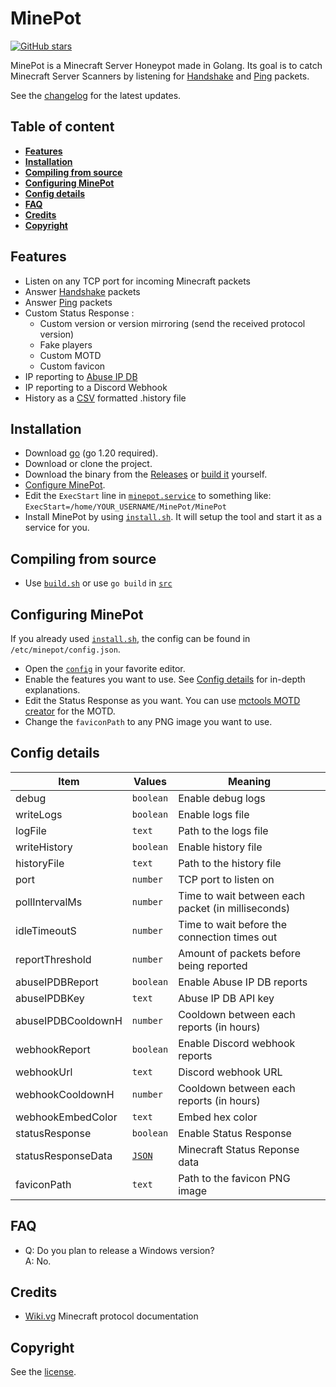 # MinePot

[![GitHub stars](https://img.shields.io/github/stars/LockBlock-dev/MinePot.svg)](https://github.com/LockBlock-dev/MinePot/stargazers)

MinePot is a Minecraft Server Honeypot made in Golang. Its goal is to catch Minecraft Server Scanners by listening for [Handshake](https://wiki.vg/Protocol#Handshake) and [Ping](https://wiki.vg/Protocol#Status) packets.

See the [changelog](/CHANGELOG.md) for the latest updates.

## Table of content

-   [**Features**](#features)
-   [**Installation**](#installation)
-   [**Compiling from source**](#compiling-from-source)
-   [**Configuring MinePot**](#configuring-minepot)
-   [**Config details**](#config-details)
-   [**FAQ**](#faq)
-   [**Credits**](#credits)
-   [**Copyright**](#copyright)

## Features

-   Listen on any TCP port for incoming Minecraft packets
-   Answer [Handshake](https://wiki.vg/Protocol#Handshake) packets
-   Answer [Ping](https://wiki.vg/Protocol#Status) packets
-   Custom Status Response :
    -   Custom version or version mirroring (send the received protocol version)
    -   Fake players
    -   Custom MOTD
    -   Custom favicon
-   IP reporting to [Abuse IP DB](https://www.abuseipdb.com/)
-   IP reporting to a Discord Webhook
-   History as a [CSV](https://en.wikipedia.org/wiki/Comma-separated_values) formatted .history file

## Installation

-   Download [go](https://go.dev/dl/) (go 1.20 required).
-   Download or clone the project.
-   Download the binary from the [Releases](../../releases) or [build it](#compiling-from-source) yourself.
-   [Configure MinePot](#configuring-minepot).
-   Edit the `ExecStart` line in [`minepot.service`](/minepot.service) to something like:  
    `ExecStart=/home/YOUR_USERNAME/MinePot/MinePot`
-   Install MinePot by using [`install.sh`](/install.sh). It will setup the tool and start it as a service for you.

## Compiling from source

-   Use [`build.sh`](/build.sh) or use `go build` in [`src`](/src)

## Configuring MinePot

If you already used [`install.sh`](/install.sh), the config can be found in `/etc/minepot/config.json`.

-   Open the [`config`](/config.json) in your favorite editor.
-   Enable the features you want to use. See [Config details](#config-details) for in-depth explanations.
-   Edit the Status Response as you want. You can use [mctools MOTD creator](https://mctools.org/motd-creator) for the MOTD.
-   Change the `faviconPath` to any PNG image you want to use.

## Config details

| Item               | Values                                                     | Meaning                                            |
| ------------------ | ---------------------------------------------------------- | -------------------------------------------------- |
| debug              | `boolean`                                                  | Enable debug logs                                  |
| writeLogs          | `boolean`                                                  | Enable logs file                                   |
| logFile            | `text`                                                     | Path to the logs file                              |
| writeHistory       | `boolean`                                                  | Enable history file                                |
| historyFile        | `text`                                                     | Path to the history file                           |
| port               | `number`                                                   | TCP port to listen on                              |
| pollIntervalMs     | `number`                                                   | Time to wait between each packet (in milliseconds) |
| idleTimeoutS       | `number`                                                   | Time to wait before the connection times out       |
| reportThreshold    | `number`                                                   | Amount of packets before being reported            |
| abuseIPDBReport    | `boolean`                                                  | Enable Abuse IP DB reports                         |
| abuseIPDBKey       | `text`                                                     | Abuse IP DB API key                                |
| abuseIPDBCooldownH | `number`                                                   | Cooldown between each reports (in hours)           |
| webhookReport      | `boolean`                                                  | Enable Discord webhook reports                     |
| webhookUrl         | `text`                                                     | Discord webhook URL                                |
| webhookCooldownH   | `number`                                                   | Cooldown between each reports (in hours)           |
| webhookEmbedColor  | `text`                                                     | Embed hex color                                    |
| statusResponse     | `boolean`                                                  | Enable Status Response                             |
| statusResponseData | [`JSON`](https://wiki.vg/Server_List_Ping#Status_Response) | Minecraft Status Reponse data                      |
| faviconPath        | `text`                                                     | Path to the favicon PNG image                      |

## FAQ

-   Q: Do you plan to release a Windows version?  
    A: No.

## Credits

-   [Wiki.vg](https://wiki.vg) Minecraft protocol documentation

## Copyright

See the [license](/LICENSE).
